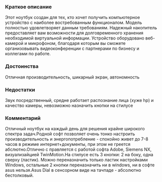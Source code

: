 ### **Краткое описание**
Этот ноутбук создан для тех, кто хочет получить компьютерное устройство с наиболее востребованным функционалом. Модель полностью удовлетворяет данным требованиям. Надежный накопитель предоставляет вам возможности для долговременного хранения необходимой виртуальной информации. Устройство оборудовано веб-камерой и микрофоном, благодаря которым вы сможете организовывать видеоконференции с партнерами по бизнесу и коллегами по работе.

### **Достоинства**
Отличная производительность, шикарный экран, автономность

### **Недостатки**
Звук посредственный, средне работает распознание лица (хуже hp) и качество камеры, невозможно назначить кнопки на стилусе

### **Комментарий**
Отличный ноутбук на каждый день для решения крайне широкого спектра задач.Родной софт позволяет очень тонко настроить производительность и энергопотребление - спокойно живет до 7-8 часов в режиме интернет+документы, при этом не греется абслютно.Отлично с правляется с работой софта Adobe, Siemens NX, визуализайцией TwinMotion.На стилусе есть 3 кнопки: 2 на боку, одна сверху (ластик). Можно переназначить только ластик настройками Windows, остальные 2 кнопки переназначить ни в windows, ни в софте asus нельзя.Asus Dial в сенсорном виде на тачпаде - абсолютно бестолковый.
